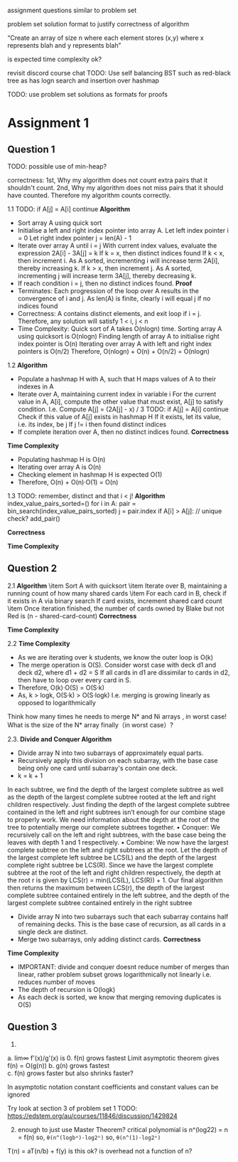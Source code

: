 <!-- SPDX-License-Identifier: zlib-acknowledgement -->

assignment questions similar to problem set

problem set solution format to justify correctness of algorithm

“Create an array of size n where each element stores (x,y) where x represents blah and y represents blah”

is expected time complexity ok?

revisit discord course chat
TODO: Use self balancing BST such as red-black tree as has logn search and insertion over hashmap


TODO: use problem set solutions as formats for proofs

# Assignment 1
## Question 1
TODO: possible use of min-heap?

correctness:
1st, Why my algorithm does not count extra pairs that it shouldn't count.
2nd, Why my algorithm does not miss pairs that it should have counted.
Therefore my algorithm counts correctly.

1.1
  TODO: if A[j] = A[i] continue
**Algorithm**
* Sort array A using quick sort
* Initialise a left and right index pointer into array A.
  Let left index pointer i = 0
  Let right index pointer j = len(A) - 1
* Iterate over array A until i = j 
  With current index values, evaluate the expression 2A[i] - 3A[j] = k
  If k = x, then distinct indices found
  If k < x, then increment i. As A sorted, incrementing i will increase term 2A[i], thereby increasing k. 
  If k > x, then increment j. As A sorted, incrementing j will increase term 3A[j], thereby decreasing k. 
* If reach condition i = j, then no distinct indices found.
**Proof**
* Terminates: Each progression of the loop over A results in the convergence of i and j. 
              As len(A) is finite, clearly i will equal j if no indices found
* Correctness: A contains distinct elements, and exit loop if i = j. Therefore, any solution will satisfy 1 < i, j < n 
* Time Complexity: Quick sort of A takes O(nlogn) time.
 Sorting array A using quicksort is O(nlogn)
 Finding length of array A to initialise right index pointer is O(n)
 Iterating over array A with left and right index pointers is O(n/2)
 Therefore, O(nlogn) + O(n) + O(n/2) = O(nlogn) 



1.2
**Algorithm**
* Populate a hashmap H with A, such that H maps values of A to their indexes in A
* Iterate over A, maintaining current index in variable i
  For the current value in A, A[i], compute the other value that must exist, A[j] to satisfy condition.
  I.e. Compute A[j] = (2A[j] - x) / 3
  TODO: if A[j] = A[i] continue
  Check if this value of A[j] exists in hashmap H
  If it exists, let its value, i.e. its index, be j 
  If j != i then found distinct indices 
* If complete iteration over A, then no distinct indices found.
**Correctness**

**Time Complexity**
* Populating hashmap H is O(n)
* Iterating over array A is O(n)
* Checking element in hashmap H is expected O(1)
* Therefore, O(n) + O(n)·O(1) = O(n)

1.3
TODO: remember, distinct and that i < j!
**Algorithm**
index_value_pairs_sorted=()
for i in A:
  pair = bin_search(index_value_pairs_sorted)
  j = pair.index
  if A[i] > A[j]: // unique check?
    add_pair()
    
**Correctness**

**Time Complexity**


## Question 2
2.1
**Algorithm**
\item Sort A with quicksort
\item Iterate over B, maintaining a running count of how many shared cards 
\item For each card in B, check if it exists in A via binary search
  If card exists, increment shared card count
\item Once iteration finished, the number of cards owned by Blake but not Red is (n - shared-card-count)
**Correctness**

**Time Complexity**

2.2 
**Time Complexity**
* As we are iterating over k students, we know the outer loop is O(k)
* The merge operation is O(S).
  Consider worst case with deck d1 and deck d2, where d1 + d2 = S
  If all cards in d1 are dissimilar to cards in d2, then have to loop over every card in S. 
* Therefore, O(k)·O(S) = O(S·k)
* As, k > logk, O(S·k) > O(S·logk)
  I.e. merging is growing linearly as opposed to logarithmically

Think how many times he needs to merge N* and Ni arrays , in worst case! What is the size of the N* array finally（in worst case）?

2.3.
**Divide and Conquer Algorithm**
  * Divide array N into two subarrays of approximately equal parts.
  * Recursively apply this division on each subarray, with the base case being only one card
  until subarray's contain one deck.
  * k = k + 1

  In each subtree, we find the depth of the largest complete
subtree as well as the depth of the largest complete subtree rooted at the left and right children respectively. Just
finding the depth of the largest complete subtree contained in the left and right subtrees isn’t enough for our
combine stage to properly work. We need information about the depth at the root of the tree to potentially merge
our complete subtrees together.
• Conquer: We recursively call on the left and right subtrees, with the base case being the leaves with depth 1
and 1 respectively.
• Combine: We now have the largest complete subtree on the left and right subtrees at the root. Let the depth
of the largest complete left subtree be LCS(L) and the depth of the largest complete right subtree be LCS(R).
Since we have the largest complete subtree at the root of the left and right children respectively, the depth at the
root r is given by LCS(r) = min(LCS(L), LCS(R)) + 1. Our final algorithm then returns the maximum between
LCS(r), the depth of the largest complete subtree contained entirely in the left subtree, and the depth of the
largest complete subtree contained entirely in the right subtree


* Divide array N into two subarrays such that each subarray contains half of remaining decks.
  This is the base case of recursion, as all cards in a single deck are distinct.
* Merge two subarrays, only adding distinct cards.
**Correctness**

**Time Complexity**
* IMPORTANT: divide and conquer doesnt reduce number of merges than linear, rather problem subset grows logarithmically not linearly
  i.e. reduces number of moves
* The depth of recursion is O(logk)
* As each deck is sorted, we know that merging removing duplicates is O(S)

## Question 3
1.
a. lim∞ f'(x)/g'(x) is 0. 
f(n) grows fastest
Limit asymptotic theorem gives f(n) = O(g(n)) 
b. g(n) grows fastest  
c. f(n) grows faster but also shrinks faster? 

In asymptotic notation constant coefficients and constant values can be ignored

Try look at section 3 of problem set 1
TODO: https://edstem.org/au/courses/11846/discussion/1429824


2. enough to just use Master Theorem?
critical polynomial is n^(log22) = n = f(n)
so, `θ(n^(logbᵃ)·log2ⁿ)` 
so, `θ(n^(1)·log2ⁿ)` 

T(n) = aT(n/b) + f(y) is this ok? is overhead not a function of n?
